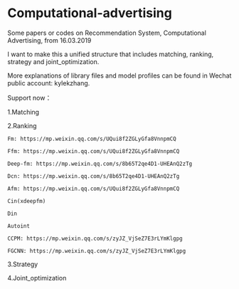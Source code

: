 # Computational-advertising
Some papers or codes on Recommendation System, Computational Advertising, from 16.03.2019

I want to make this a unified structure that includes matching, ranking, strategy and joint_optimization. 

More explanations of library files and model profiles can be found in Wechat public account: kylekzhang.


Support now：

1.Matching

2.Ranking

    Fm: https://mp.weixin.qq.com/s/UQui8f2ZGLyGfa8VnnpmCQ
  
    Ffm: https://mp.weixin.qq.com/s/UQui8f2ZGLyGfa8VnnpmCQ
  
    Deep-fm: https://mp.weixin.qq.com/s/8b65T2qe4D1-UHEAnQ2zTg
  
    Dcn: https://mp.weixin.qq.com/s/8b65T2qe4D1-UHEAnQ2zTg
  
    Afm: https://mp.weixin.qq.com/s/UQui8f2ZGLyGfa8VnnpmCQ
  
    Cin(xdeepfm)
  
    Din
    
    Autoint
    
    CCPM: https://mp.weixin.qq.com/s/zyJZ_VjSeZ7E3rLYmKlgpg
    
    FGCNN: https://mp.weixin.qq.com/s/zyJZ_VjSeZ7E3rLYmKlgpg
    

3.Strategy


4.Joint_optimization


